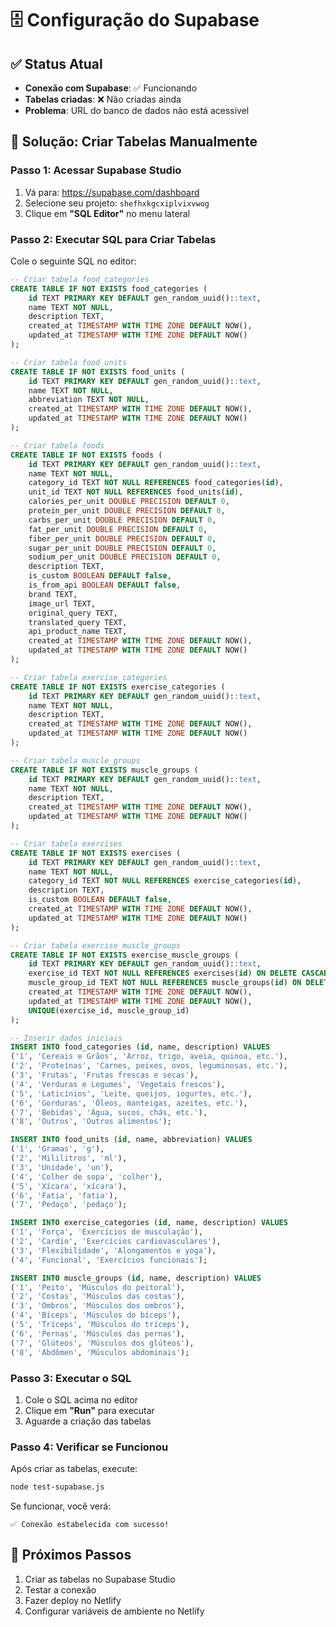 # 🗄️ Configuração do Supabase

## ✅ Status Atual

- **Conexão com Supabase**: ✅ Funcionando
- **Tabelas criadas**: ❌ Não criadas ainda
- **Problema**: URL do banco de dados não está acessível

## 🔧 Solução: Criar Tabelas Manualmente

### Passo 1: Acessar Supabase Studio

1. Vá para: https://supabase.com/dashboard
2. Selecione seu projeto: `shefhxkgcxiplvixvwog`
3. Clique em **"SQL Editor"** no menu lateral

### Passo 2: Executar SQL para Criar Tabelas

Cole o seguinte SQL no editor:

```sql
-- Criar tabela food_categories
CREATE TABLE IF NOT EXISTS food_categories (
    id TEXT PRIMARY KEY DEFAULT gen_random_uuid()::text,
    name TEXT NOT NULL,
    description TEXT,
    created_at TIMESTAMP WITH TIME ZONE DEFAULT NOW(),
    updated_at TIMESTAMP WITH TIME ZONE DEFAULT NOW()
);

-- Criar tabela food_units
CREATE TABLE IF NOT EXISTS food_units (
    id TEXT PRIMARY KEY DEFAULT gen_random_uuid()::text,
    name TEXT NOT NULL,
    abbreviation TEXT NOT NULL,
    created_at TIMESTAMP WITH TIME ZONE DEFAULT NOW(),
    updated_at TIMESTAMP WITH TIME ZONE DEFAULT NOW()
);

-- Criar tabela foods
CREATE TABLE IF NOT EXISTS foods (
    id TEXT PRIMARY KEY DEFAULT gen_random_uuid()::text,
    name TEXT NOT NULL,
    category_id TEXT NOT NULL REFERENCES food_categories(id),
    unit_id TEXT NOT NULL REFERENCES food_units(id),
    calories_per_unit DOUBLE PRECISION DEFAULT 0,
    protein_per_unit DOUBLE PRECISION DEFAULT 0,
    carbs_per_unit DOUBLE PRECISION DEFAULT 0,
    fat_per_unit DOUBLE PRECISION DEFAULT 0,
    fiber_per_unit DOUBLE PRECISION DEFAULT 0,
    sugar_per_unit DOUBLE PRECISION DEFAULT 0,
    sodium_per_unit DOUBLE PRECISION DEFAULT 0,
    description TEXT,
    is_custom BOOLEAN DEFAULT false,
    is_from_api BOOLEAN DEFAULT false,
    brand TEXT,
    image_url TEXT,
    original_query TEXT,
    translated_query TEXT,
    api_product_name TEXT,
    created_at TIMESTAMP WITH TIME ZONE DEFAULT NOW(),
    updated_at TIMESTAMP WITH TIME ZONE DEFAULT NOW()
);

-- Criar tabela exercise_categories
CREATE TABLE IF NOT EXISTS exercise_categories (
    id TEXT PRIMARY KEY DEFAULT gen_random_uuid()::text,
    name TEXT NOT NULL,
    description TEXT,
    created_at TIMESTAMP WITH TIME ZONE DEFAULT NOW(),
    updated_at TIMESTAMP WITH TIME ZONE DEFAULT NOW()
);

-- Criar tabela muscle_groups
CREATE TABLE IF NOT EXISTS muscle_groups (
    id TEXT PRIMARY KEY DEFAULT gen_random_uuid()::text,
    name TEXT NOT NULL,
    description TEXT,
    created_at TIMESTAMP WITH TIME ZONE DEFAULT NOW(),
    updated_at TIMESTAMP WITH TIME ZONE DEFAULT NOW()
);

-- Criar tabela exercises
CREATE TABLE IF NOT EXISTS exercises (
    id TEXT PRIMARY KEY DEFAULT gen_random_uuid()::text,
    name TEXT NOT NULL,
    category_id TEXT NOT NULL REFERENCES exercise_categories(id),
    description TEXT,
    is_custom BOOLEAN DEFAULT false,
    created_at TIMESTAMP WITH TIME ZONE DEFAULT NOW(),
    updated_at TIMESTAMP WITH TIME ZONE DEFAULT NOW()
);

-- Criar tabela exercise_muscle_groups
CREATE TABLE IF NOT EXISTS exercise_muscle_groups (
    id TEXT PRIMARY KEY DEFAULT gen_random_uuid()::text,
    exercise_id TEXT NOT NULL REFERENCES exercises(id) ON DELETE CASCADE,
    muscle_group_id TEXT NOT NULL REFERENCES muscle_groups(id) ON DELETE CASCADE,
    created_at TIMESTAMP WITH TIME ZONE DEFAULT NOW(),
    updated_at TIMESTAMP WITH TIME ZONE DEFAULT NOW(),
    UNIQUE(exercise_id, muscle_group_id)
);

-- Inserir dados iniciais
INSERT INTO food_categories (id, name, description) VALUES
('1', 'Cereais e Grãos', 'Arroz, trigo, aveia, quinoa, etc.'),
('2', 'Proteínas', 'Carnes, peixes, ovos, leguminosas, etc.'),
('3', 'Frutas', 'Frutas frescas e secas'),
('4', 'Verduras e Legumes', 'Vegetais frescos'),
('5', 'Laticínios', 'Leite, queijos, iogurtes, etc.'),
('6', 'Gorduras', 'Óleos, manteigas, azeites, etc.'),
('7', 'Bebidas', 'Água, sucos, chás, etc.'),
('8', 'Outros', 'Outros alimentos');

INSERT INTO food_units (id, name, abbreviation) VALUES
('1', 'Gramas', 'g'),
('2', 'Mililitros', 'ml'),
('3', 'Unidade', 'un'),
('4', 'Colher de sopa', 'colher'),
('5', 'Xícara', 'xícara'),
('6', 'Fatia', 'fatia'),
('7', 'Pedaço', 'pedaço');

INSERT INTO exercise_categories (id, name, description) VALUES
('1', 'Força', 'Exercícios de musculação'),
('2', 'Cardio', 'Exercícios cardiovasculares'),
('3', 'Flexibilidade', 'Alongamentos e yoga'),
('4', 'Funcional', 'Exercícios funcionais');

INSERT INTO muscle_groups (id, name, description) VALUES
('1', 'Peito', 'Músculos do peitoral'),
('2', 'Costas', 'Músculos das costas'),
('3', 'Ombros', 'Músculos dos ombros'),
('4', 'Bíceps', 'Músculos do bíceps'),
('5', 'Tríceps', 'Músculos do tríceps'),
('6', 'Pernas', 'Músculos das pernas'),
('7', 'Glúteos', 'Músculos dos glúteos'),
('8', 'Abdômen', 'Músculos abdominais');
```

### Passo 3: Executar o SQL

1. Cole o SQL acima no editor
2. Clique em **"Run"** para executar
3. Aguarde a criação das tabelas

### Passo 4: Verificar se Funcionou

Após criar as tabelas, execute:

```bash
node test-supabase.js
```

Se funcionar, você verá:

```
✅ Conexão estabelecida com sucesso!
```

## 🚀 Próximos Passos

1. Criar as tabelas no Supabase Studio
2. Testar a conexão
3. Fazer deploy no Netlify
4. Configurar variáveis de ambiente no Netlify
